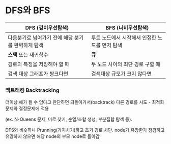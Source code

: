 # DFS와 BFS
| DFS (깊이우선탐색) | BFS (너비우선탐색) |
| ------------ | ------------ |
| 다음분기로 넘어가기 전에 해당 분기를 완벽하게 탐색 | 루트 노드에서 시작해서 인접한 노드를 먼저 탐색 |
| **스택** 또는 재귀함수 | **큐** |
| 경로의 특징을 저장해야 할 때 | 두 노드 사이의 최단 경로 구할 때 |
| 검색 대상 그래프가 짱크다면 | 검색대상 규모가 크지 않다면 |

### 백트래킹 Backtracking
더이상 해가 될 수 없다고 판단하면 되돌아가서(backtrack) 다른 경로를 시도 - 최적화문제와 결정문제에 적용 

(ex. N-Queens 문제, 미로 찾기, 순열/조합 생성, 부분집합 탐색 등). 

DFS와 비슷하나 Prunning(가지치기)하고 조기 경로 차단. node가 유망한가 점검하고 유망하지 않으면 해당 node의 부모 node로 돌아감

